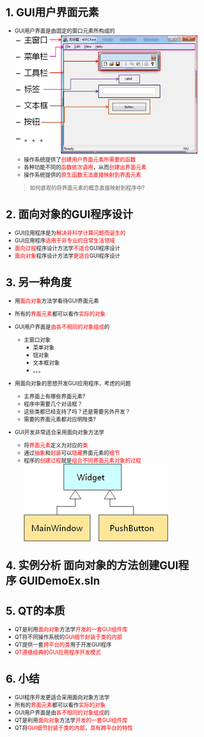 # 1. GUI用户界面元素
- GUI用户界面是由固定的窗口元素所构成的
    ![](vx_images/003_1.png)
    - 操作系统提供了<font color=red>创建用户界面元素所需要的函数</font>
    - 各种功能不同的<font color=red>函数依次调用</font>，从而<font color=red>创建出界面元素</font>
    - 操作系统提供的<font color=red>原生函数无法直接映射到界面元素</font>
    > 如何直观的将界面元素的概念直接映射到程序中?

# 2. 面向对象的GUI程序设计
- GUI应用程序是为<font color=red>解决非科学计算问题而诞生的</font>
- GUI应用程序<font color=red>适用于非专业的日常生活领域</font>
- <font color=red>面向过程</font>程序设计方法学<font color=red>不适合</font>GUI程序设计
- <font color=red>面向对象</font>程序设计方法学<font color=red>更适合</font>GUI程序设计

# 3. 另一种角度
- 用<font color=red>面向对象</font>方法学看待GUI界面元素
- 所有的<font color=red>界面元素</font>都可以看作<font color=red>实际的对象</font>
- GUI用户界面是<font color=red>由各不相同的对象组成</font>的
    - 主窗口对象
        - 菜单对象
        - 钮对象
        - 文本框对象
        - 。。。

- 用面向对象的思想开发GUI应用程序，考虑的问题
    - 主界面上有哪些界面元素?
    - 程序中需要几个对话框？
    - 这些类都已经支持了吗？还是需要另外开发？
    - 需要的界面元素都对应明陛类?

- GUI开发非常适合采用面向对象方法学
    - 将<font color=red>界面元素</font>定义为对应的<font color=red>类</font>
    - 通过<font color=red>抽象</font>和<font color=red>封装</font>可以<font color=red>隐藏</font>界面元素的<font color=red>细节</font>
    - 程序的<font color=red>创建过程</font>就是<font color=red>组合不同界面元素对象的过程</font>
    ![](vx_images/003_2.png)

# 4. 实例分析 面向对象的方法创建GUI程序 GUIDemoEx.sIn

# 5. QT的本质
- QT是利用<font color=red>面向对象</font>方法学<font color=red>开发的一套GUI组件库</font>
- QT将不同操作系统的<font color=red>GUI细节封装于类的内部</font>
- QT提供一套<font color=red>跨平台的类</font>用于开发GUI程序
- <font color=red>QT遵循经典的GUI应用程序开发模式</font>

# 6. 小结
- GUI程序开发更适合采用面向对象方法学
- 所有的<font color=red>界面元素</font>都可以看作<font color=red>实际的对象</font>
- GUI用户界面是由<font color=red>各不相同的对象组成</font>的
- QT是利用<font color=red>面向对象</font>方法学<font color=red>开发的一套GUI组件库</font>
- QT将<font color=red>GUI细节封装于类的内部</font>，<font color=red>具有跨平台的特性</font>

